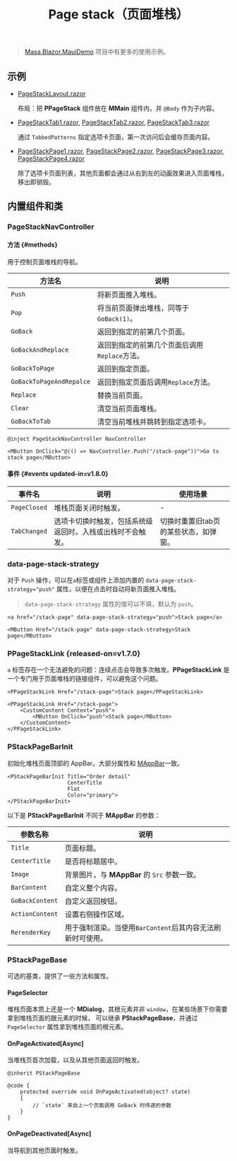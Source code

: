 ﻿---
title: Page stack（页面堆栈）
desc: "**PPageStack** 组件提供了一个类似页面堆栈的容器，主要用于移动端。"
related:
  - /blazor/components/page-tabs
  - /blazor/components/application
  - /blazor/components/bottom-navigation
---

> [Masa.Blazor.MauiDemo](https://github.com/masastack/Masa.Blazor.MauiDemo) 项目中有更多的使用示例。

## 示例

- [PageStackLayout.razor](https://github.com/masastack/MASA.Blazor/blob/main/docs/Masa.Blazor.Docs/Shared/PageStackLayout.razor)

  布局：把 **PPageStack** 组件放在 **MMain** 组件内，并 `@Body` 作为子内容。

- [PageStackTab1.razor](https://github.com/masastack/MASA.Blazor/blob/main/docs/Masa.Blazor.Docs/Pages/PageStackTab1.razor), [PageStackTab2.razor](https://github.com/masastack/MASA.Blazor/blob/main/docs/Masa.Blazor.Docs/Pages/PageStackTab2.razor), [PageStackTab3.razor](https://github.com/masastack/MASA.Blazor/blob/main/docs/Masa.Blazor.Docs/Pages/PageStackTab3.razor)

  通过 `TabbedPatterns` 指定选项卡页面，第一次访问后会缓存页面内容。

- [PageStackPage1.razor](https://github.com/masastack/MASA.Blazor/blob/main/docs/Masa.Blazor.Docs/Pages/PageStackPage1.razor),
  [PageStackPage2.razor](https://github.com/masastack/MASA.Blazor/blob/main/docs/Masa.Blazor.Docs/Pages/PageStackPage2.razor),
  [PageStackPage3.razor](https://github.com/masastack/MASA.Blazor/blob/main/docs/Masa.Blazor.Docs/Pages/PageStackPage3.razor),
  [PageStackPage4.razor](https://github.com/masastack/MASA.Blazor/blob/main/docs/Masa.Blazor.Docs/Pages/PageStackPage4.razor)

  除了选项卡页面列表，其他页面都会通过从右到左的动画效果进入页面堆栈，移出即销毁。

<masa-example file="Examples.labs.page_stack.Usage" no-actions="true"></masa-example>

## 内置组件和类

### PageStackNavController

#### 方法 {#methods}

用于控制页面堆栈的导航。

| 方法名                    | 说明                                                                      |
|--------------------------|--------------------------------------------------------------------------|
| `Push`                   | 将新页面推入堆栈。                                                          |
| `Pop`                    | 将当前页面弹出堆栈，同等于 `GoBack(1)`。                                      |
| `GoBack`                 | 返回到指定的前第几个页面。                                                    |
| `GoBackAndReplace`       | 返回到指定的前第几个页面后调用`Replace`方法。                                   |
| `GoBackToPage`           | 返回到指定页面。                                                            |
| `GoBackToPageAndRepalce` | 返回到指定页面后调用`Replace`方法。                                           |
| `Replace`                | 替换当前页面。                                                              |
| `Clear`                  | 清空当前页面堆栈。                                                          |
| `GoBackToTab`            | 清空当前堆栈并跳转到指定选项卡。                                               |

```razor
@inject PageStackNavController NavController

<MButton OnClick="@(() => NavController.Push("/stack-page"))">Go to stack page</MButton>
```

#### 事件 {#events updated-in=v1.8.0}

| 事件名          | 说明                            | 使用场景                 |
|--------------|-------------------------------|----------------------|
| `PageClosed` | 堆栈页面关闭时触发。                    | -                    |
| `TabChanged` | 选项卡切换时触发，包括系统级返回时。入栈或出栈时不会触发。 | 切换时重置旧tab页的某些状态，如弹窗。 |

### data-page-stack-strategy

<app-alert type="warning" content="建议使用 `PPageStackLink` 组件，以避免连续点击导致多次触发。"></app-alert>

对于 `Push` 操作，可以在`a`标签或组件上添加内置的 `data-page-stack-strategy="push"` 属性，以便在点击时自动将新页面推入堆栈。

> `data-page-stack-strategy` 属性的值可以不填，默认为 `push`。

```razor
<a href="/stack-page" data-page-stack-strategy="push">Stack page</a>

<MButton Href="/stack-page" data-page-stack-strategy>Stack page</MButton>
```

### PPageStackLink {released-on=v1.7.0}

`a` 标签存在一个无法避免的问题：连续点击会导致多次触发。**PPageStackLink** 是一个专门用于页面堆栈的链接组件，可以避免这个问题。

```razor
<PPageStackLink Href="/stack-page">Stack page</PPageStackLink>

<PPageStackLink Href="/stack-page">
    <CustomContent Context="push">
        <MButton OnClick="push">Stack page</MButton>
    </CustomContent>
</PPageStackLink>
```

### PStackPageBarInit

初始化堆栈页面顶部的 AppBar。大部分属性和 [MAppBar](/blazor/components/app-bars)一致。

```razor MyStackPage.razor
<PStackPageBarInit Title="Order detail"
                   CenterTitle 
                   Flat
                   Color="primary">
</PStackPageBarInit>
```

以下是 **PStackPageBarInit** 不同于 **MAppBar** 的参数：

| 参数名称            | 说明                                  |
|-----------------|-------------------------------------|
| `Title`         | 页面标题。                               |
| `CenterTitle`   | 是否将标题居中。                            |
| `Image`         | 背景图片，与 **MAppBar** 的 `Src` 参数一致。    |
| `BarContent`    | 自定义整个内容。                            |
| `GoBackContent` | 自定义返回按钮。                            |
| `ActionContent` | 设置右侧操作区域。                           |
| `RerenderKey`   | 用于强制渲染。当使用`BarContent`后其内容无法刷新时可使用。 |

### PStackPageBase

可选的基类，提供了一些方法和属性。

#### PageSelector

堆栈页面本质上还是一个 **MDialog**，其根元素并非 `window`，在某些场景下你需要拿到堆栈页面的跟元素的时候，
可以继承 **PStackPageBase**，并通过 `PageSelector` 属性拿到堆栈页面的根元素。

#### OnPageActivated[Async]

当堆栈页首次加载，以及从其他页面返回时触发。

```razor MyStackPage.razor
@inherit PStackPageBase

@code {
    protected override void OnPageActivated(object? state)
    {
        // `state` 来自上一个页面调用 GoBack 时传递的参数
    }
}
```

#### OnPageDeactivated[Async]

当导航到其他页面时触发。

